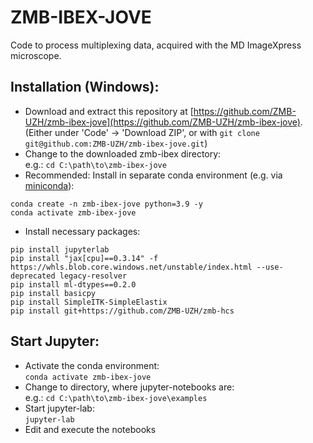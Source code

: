 # ZMB-IBEX-JOVE
Code to process multiplexing data, acquired with the MD ImageXpress microscope.

## Installation (Windows):

* Download and extract this repository at [https://github.com/ZMB-UZH/zmb-ibex-jove](https://github.com/ZMB-UZH/zmb-ibex-jove). (Either under 'Code' -> 'Download ZIP', or with `git clone git@github.com:ZMB-UZH/zmb-ibex-jove.git`)
* Change to the downloaded zmb-ibex directory:  
  e.g.: `cd C:\path\to\zmb-ibex-jove`
* Recommended: Install in separate conda environment (e.g. via [miniconda](https://docs.anaconda.com/miniconda/)):  
```
conda create -n zmb-ibex-jove python=3.9 -y
conda activate zmb-ibex-jove
```
* Install necessary packages:
```
pip install jupyterlab
pip install "jax[cpu]==0.3.14" -f https://whls.blob.core.windows.net/unstable/index.html --use-deprecated legacy-resolver
pip install ml-dtypes==0.2.0
pip install basicpy
pip install SimpleITK-SimpleElastix
pip install git+https://github.com/ZMB-UZH/zmb-hcs
```

## Start Jupyter:

* Activate the conda environment:  
  `conda activate zmb-ibex-jove`
* Change to directory, where jupyter-notebooks are:  
  e.g.: `cd C:\path\to\zmb-ibex-jove\examples`
* Start jupyter-lab:  
  `jupyter-lab`
* Edit and execute the notebooks
